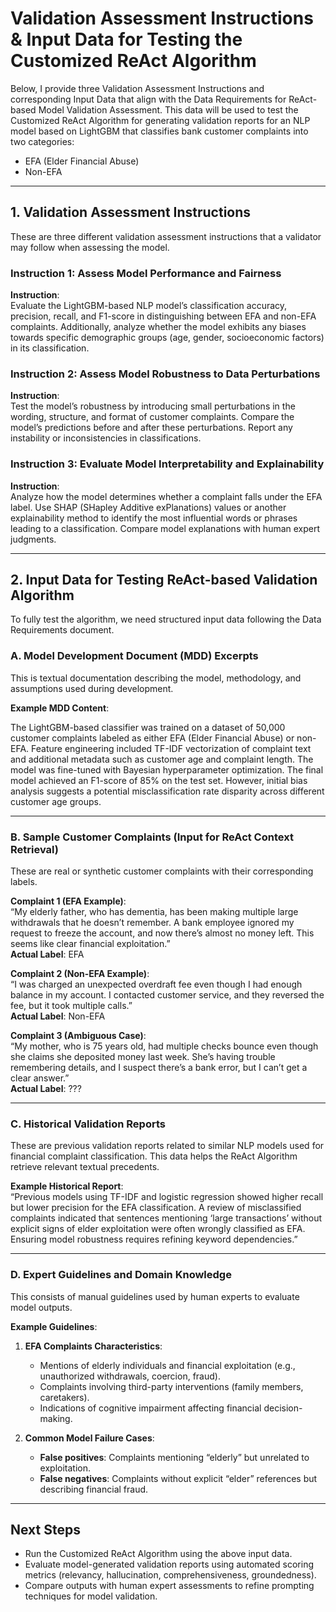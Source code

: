 # Validation Assessment Instructions & Input Data for Testing the Customized ReAct Algorithm

Below, I provide three Validation Assessment Instructions and corresponding Input Data that align with the Data Requirements for ReAct-based Model Validation Assessment. This data will be used to test the Customized ReAct Algorithm for generating validation reports for an NLP model based on LightGBM that classifies bank customer complaints into two categories:

- EFA (Elder Financial Abuse)
- Non-EFA

---

## 1. Validation Assessment Instructions

These are three different validation assessment instructions that a validator may follow when assessing the model.

### Instruction 1: Assess Model Performance and Fairness

**Instruction**:  
Evaluate the LightGBM-based NLP model’s classification accuracy, precision, recall, and F1-score in distinguishing between EFA and non-EFA complaints. Additionally, analyze whether the model exhibits any biases towards specific demographic groups (age, gender, socioeconomic factors) in its classification.

### Instruction 2: Assess Model Robustness to Data Perturbations

**Instruction**:  
Test the model’s robustness by introducing small perturbations in the wording, structure, and format of customer complaints. Compare the model’s predictions before and after these perturbations. Report any instability or inconsistencies in classifications.

### Instruction 3: Evaluate Model Interpretability and Explainability

**Instruction**:  
Analyze how the model determines whether a complaint falls under the EFA label. Use SHAP (SHapley Additive exPlanations) values or another explainability method to identify the most influential words or phrases leading to a classification. Compare model explanations with human expert judgments.

---

## 2. Input Data for Testing ReAct-based Validation Algorithm

To fully test the algorithm, we need structured input data following the Data Requirements document.

### A. Model Development Document (MDD) Excerpts

This is textual documentation describing the model, methodology, and assumptions used during development.

**Example MDD Content**:

The LightGBM-based classifier was trained on a dataset of 50,000 customer complaints labeled as either EFA (Elder Financial Abuse) or non-EFA. Feature engineering included TF-IDF vectorization of complaint text and additional metadata such as customer age and complaint length. The model was fine-tuned with Bayesian hyperparameter optimization. The final model achieved an F1-score of 85% on the test set. However, initial bias analysis suggests a potential misclassification rate disparity across different customer age groups.

---

### B. Sample Customer Complaints (Input for ReAct Context Retrieval)

These are real or synthetic customer complaints with their corresponding labels.

**Complaint 1 (EFA Example)**:  
“My elderly father, who has dementia, has been making multiple large withdrawals that he doesn’t remember. A bank employee ignored my request to freeze the account, and now there’s almost no money left. This seems like clear financial exploitation.”  
**Actual Label**: EFA

**Complaint 2 (Non-EFA Example)**:  
“I was charged an unexpected overdraft fee even though I had enough balance in my account. I contacted customer service, and they reversed the fee, but it took multiple calls.”  
**Actual Label**: Non-EFA

**Complaint 3 (Ambiguous Case)**:  
“My mother, who is 75 years old, had multiple checks bounce even though she claims she deposited money last week. She’s having trouble remembering details, and I suspect there’s a bank error, but I can’t get a clear answer.”  
**Actual Label**: ???

---

### C. Historical Validation Reports

These are previous validation reports related to similar NLP models used for financial complaint classification. This data helps the ReAct Algorithm retrieve relevant textual precedents.

**Example Historical Report**:  
“Previous models using TF-IDF and logistic regression showed higher recall but lower precision for the EFA classification. A review of misclassified complaints indicated that sentences mentioning ‘large transactions’ without explicit signs of elder exploitation were often wrongly classified as EFA. Ensuring model robustness requires refining keyword dependencies.”

---

### D. Expert Guidelines and Domain Knowledge

This consists of manual guidelines used by human experts to evaluate model outputs.

**Example Guidelines**:

1. **EFA Complaints Characteristics**:
   - Mentions of elderly individuals and financial exploitation (e.g., unauthorized withdrawals, coercion, fraud).
   - Complaints involving third-party interventions (family members, caretakers).
   - Indications of cognitive impairment affecting financial decision-making.
   
2. **Common Model Failure Cases**:
   - **False positives**: Complaints mentioning “elderly” but unrelated to exploitation.
   - **False negatives**: Complaints without explicit “elder” references but describing financial fraud.

---

## Next Steps

- Run the Customized ReAct Algorithm using the above input data.
- Evaluate model-generated validation reports using automated scoring metrics (relevancy, hallucination, comprehensiveness, groundedness).
- Compare outputs with human expert assessments to refine prompting techniques for model validation.
